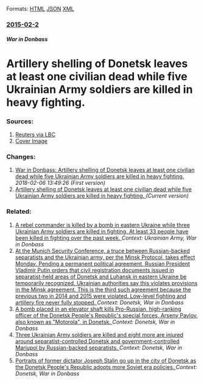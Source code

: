 
Formats: [HTML](/news/2015/02/2/artillery-shelling-of-donetsk-leaves-at-least-one-civilian-dead-while-five-ukrainian-army-soldiers-are-killed-in-heavy-fighting.html)  [JSON](/news/2015/02/2/artillery-shelling-of-donetsk-leaves-at-least-one-civilian-dead-while-five-ukrainian-army-soldiers-are-killed-in-heavy-fighting.json)  [XML](/news/2015/02/2/artillery-shelling-of-donetsk-leaves-at-least-one-civilian-dead-while-five-ukrainian-army-soldiers-are-killed-in-heavy-fighting.xml)  

### [2015-02-2](/news/2015/02/2/index.md)

##### War in Donbass
# Artillery shelling of Donetsk leaves at least one civilian dead while five Ukrainian Army soldiers are killed in heavy fighting. 




### Sources:

1. [Reuters via LBC](http://www.lbcgroup.tv/news/199157/shells-hit-donetsk-five-more-ukrainian-soldiers-ki)
1. [Cover Image](http://www.lbcgroup.tv/newsimages/NB-199157-635584649158941516.jpg)

### Changes:

1. [War in Donbass: Artillery shelling of Donetsk leaves at least one civilian dead while five Ukrainian Army soldiers are killed in heavy fighting. ](/news/2015/02/2/war-in-donbass-artillery-shelling-of-donetsk-leaves-at-least-one-civilian-dead-while-five-ukrainian-army-soldiers-are-killed-in-heavy-fight.md) _2018-02-06 13:49:26 (First version)_
1. [Artillery shelling of Donetsk leaves at least one civilian dead while five Ukrainian Army soldiers are killed in heavy fighting. ](/news/2015/02/2/artillery-shelling-of-donetsk-leaves-at-least-one-civilian-dead-while-five-ukrainian-army-soldiers-are-killed-in-heavy-fighting.md) _(Current version)_

### Related:

1. [A rebel commander is killed by a bomb in eastern Ukraine while three Ukrainian Army soldiers are killed in fighting. At least 33 people have been killed in fighting over the past week. ](/news/2017/02/4/a-rebel-commander-is-killed-by-a-bomb-in-eastern-ukraine-while-three-ukrainian-army-soldiers-are-killed-in-fighting-at-least-33-people-have.md) _Context: Ukrainian Army, War in Donbass_
2. [At the Munich Security Conference, a truce between Russian-backed separatists and the Ukrainian army, per the Minsk Protocol, takes effect Monday. Pending a permanent political agreement, Russian President Vladimir Putin orders that civil registration documents issued in separatist-held areas of Donetsk and Luhansk in eastern Ukraine be temporarily recognized. Ukrainian authorities say this violates provisions in the Minsk agreement. This is the third such agreement because the previous two in 2014 and 2015 were violated. Low-level fighting and artillery fire never fully stopped. ](/news/2017/02/18/at-the-munich-security-conference-a-truce-between-russian-backed-separatists-and-the-ukrainian-army-per-the-minsk-protocol-takes-effect-m.md) _Context: Donetsk, War in Donbass_
3. [A bomb placed in an elevator shaft kills Pro-Russian, high-ranking officer of the Donetsk People's Republic's special forces, Arseny Pavlov, also known as "Motorola", in Donetsk. ](/news/2016/10/16/a-bomb-placed-in-an-elevator-shaft-kills-pro-russian-high-ranking-officer-of-the-donetsk-people-s-republic-s-special-forces-arseny-pavlov.md) _Context: Donetsk, War in Donbass_
4. [Three Ukrainian Army soldiers are killed and eight more are injured around separatist-controlled Donetsk and government-controlled Mariupol by Russian-backed separatists. ](/news/2016/05/30/three-ukrainian-army-soldiers-are-killed-and-eight-more-are-injured-around-separatist-controlled-donetsk-and-government-controlled-mariupol.md) _Context: Donetsk, War in Donbass_
5. [Portraits of former dictator Joseph Stalin go up in the city of Donetsk as the Donetsk People's Republic adopts more Soviet era policies. ](/news/2015/10/19/portraits-of-former-dictator-joseph-stalin-go-up-in-the-city-of-donetsk-as-the-donetsk-people-s-republic-adopts-more-soviet-era-policies.md) _Context: Donetsk, War in Donbass_
